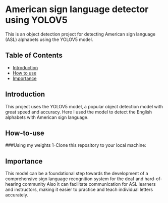 # American sign language detector using YOLOV5
This is an object detection project for detecting American sign language (ASL) alphabets using the YOLOV5 model.
## Table of Contents
- [Introduction](#introduction)
- [How to use](#How-to-use)
-  [Importance](#Importance)
## Introduction
This project uses the YOLOV5 model, a popular object detection model with great speed and accuracy. Here I used the model to detect the English alphabets with American sign language.
## How-to-use
###Using my weights
1-Clone this repository to your local machine:
## Importance
This model can be a foundational step towards the development of a comprehensive sign language recognition system for the deaf and hard-of-hearing community Also it can facilitate communication for ASL learners and instructors, making it easier to practice and teach individual letters accurately. 
